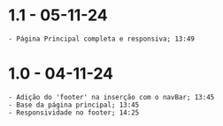 # 1.1 - 05-11-24
    - Página Principal completa e responsiva; 13:49

# 1.0 - 04-11-24
    - Adição do 'footer' na inserção com o navBar; 13:45
    - Base da página principal; 13:45
    - Responsividade no footer; 14:25